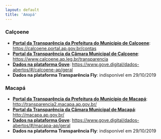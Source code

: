 ```yaml
---
layout: default
title: 'Amapá'
---
```

### Calçoene

- **[Portal da Transparência da Prefeitura do Município de Calçoene](https://calcoene.portal.ap.gov.br/contas)**: https://calcoene.portal.ap.gov.br/contas
- **[Portal da Transparência da Câmara Municipal de Calçoene](https://www.calcoene.ap.leg.br/transparencia)**: https://www.calcoene.ap.leg.br/transparencia
- **[Dados na plataforma Gove](https://www.gove.digital/dados-abertos/#/calcoene-ap/geral)**: https://www.gove.digital/dados-abertos/#/calcoene-ap/geral
- **Dados na plataforma Transparência Fly**: indisponível em 29/10/2019

### Macapá

- **[Portal da Transparência da Prefeitura do Município de Macapá](http://transparencia2.macapa.ap.gov.br/)**: http://transparencia2.macapa.ap.gov.br/
- **[Portal da Transparência da Câmara Municipal de Macapá](http://macapa.ap.gov.br/)**: http://macapa.ap.gov.br/
- **[Dados na plataforma Gove](https://www.gove.digital/dados-abertos/#/macapa-ap/geral)**: https://www.gove.digital/dados-abertos/#/macapa-ap/geral
- **Dados na plataforma Transparência Fly**: indisponível em 29/10/2019


